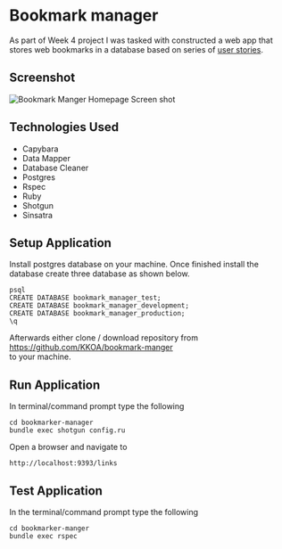 # Bookmark manager

As part of Week 4 project I was tasked with constructed a web app that stores web bookmarks in a database based on series of [user stories](https://github.com/KKOA/bookmark-manger/blob/master/domain_model.md).

## Screenshot

![Bookmark Manger Homepage Screen shot](https://github.com/KKOA/bookmark-manger/blob/master/ScreenShot.png)


## Technologies Used
- Capybara
- Data Mapper
- Database Cleaner
- Postgres
- Rspec
- Ruby
- Shotgun
- Sinsatra

## Setup Application
Install postgres database on your machine. Once finished install the database create three database as shown below.
```
psql
CREATE DATABASE bookmark_manager_test;
CREATE DATABASE bookmark_manager_development;
CREATE DATABASE bookmark_manager_production;
\q
```
Afterwards either clone / download repository from <br>https://github.com/KKOA/bookmark-manger<br>
to your machine.


## Run Application
In terminal/command prompt type the following
```
cd bookmarker-manager
bundle exec shotgun config.ru
```
Open a browser and navigate to
```
http://localhost:9393/links
```
## Test Application
In the terminal/command prompt type the following
```
cd bookmarker-manger
bundle exec rspec
```
